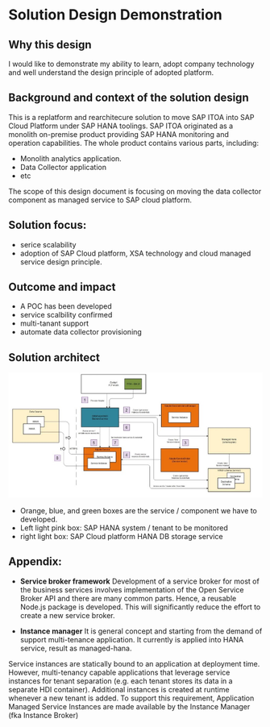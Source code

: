# Solution Design Demonstration

## Why this design
I would like to demonstrate my ability to learn, adopt company technology and well understand the design principle of adopted platform.

## Background and context of the solution design
This is a replatform and rearchitecure solution to move SAP ITOA into SAP Cloud Platform under SAP HANA toolings. 
SAP ITOA originated as a monolith on-premise product providing SAP HANA monitoring and operation capabilities. The whole product contains various parts, including:
* Monolith analytics application.
* Data Collector application
* etc

The scope of this design document is focusing on moving the data collector component as managed service to SAP cloud platform.

## Solution focus:
* serice scalability
* adoption of SAP Cloud platform, XSA technology and cloud managed service design principle.

## Outcome and impact
* A POC has been developed
* service scalbility confirmed
* multi-tanant support
* automate data collector provisioning

## Solution architect

![Solution architect diagram](images/Adapter-XSA-Service-Design.jpg)

* Orange, blue, and green boxes are the service / component we have to developed.
* Left light pink box: SAP HANA system / tenant to be monitored
* right light box: SAP Cloud platform HANA DB storage service

## Appendix:
* **Service broker framework**
Development of a service broker for most of the business services involves implementation of the Open Service Broker API and there are many common parts.  Hence, a reusable Node.js package is developed.  This will significantly reduce the effort to create a new service broker.

* **Instance manager**
It is general concept and starting from the demand of support multi-tenance application. It currently is applied into HANA service, result as managed-hana.

Service instances are statically bound to an application at deployment time. However, multi-tenancy capable applications that leverage service instances for tenant separation (e.g. each tenant stores its data in a separate HDI container). Additional instances is created at runtime whenever a new tenant is added. To support this requirement, Application Managed Service Instances are made available by the Instance Manager (fka Instance Broker)




